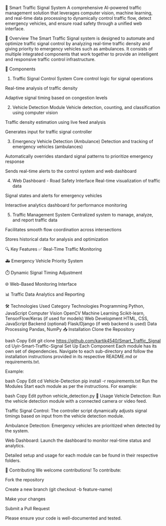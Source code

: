 🚦 Smart Traffic Signal System
A comprehensive AI-powered traffic management solution that leverages computer vision, machine learning, and real-time data processing to dynamically control traffic flow, detect emergency vehicles, and ensure road safety through a unified web interface.

📌 Overview
The Smart Traffic Signal system is designed to automate and optimize traffic signal control by analyzing real-time traffic density and giving priority to emergency vehicles such as ambulances. It consists of multiple integrated components that work together to provide an intelligent and responsive traffic control infrastructure.

🧩 Components
1. Traffic Signal Control System
Core control logic for signal operations

Real-time analysis of traffic density

Adaptive signal timing based on congestion levels

2. Vehicle Detection Module
Vehicle detection, counting, and classification using computer vision

Traffic density estimation using live feed analysis

Generates input for traffic signal controller

3. Emergency Vehicle Detection (Ambulance)
Detection and tracking of emergency vehicles (ambulances)

Automatically overrides standard signal patterns to prioritize emergency response

Sends real-time alerts to the control system and web dashboard

4. Web Dashboard - Road Safety Interface
Real-time visualization of traffic data

Signal states and alerts for emergency vehicles

Interactive analytics dashboard for performance monitoring

5. Traffic Management System
Centralized system to manage, analyze, and report traffic data

Facilitates smooth flow coordination across intersections

Stores historical data for analysis and optimization

🔍 Key Features
✅ Real-Time Traffic Monitoring

🚑 Emergency Vehicle Priority System

⏱️ Dynamic Signal Timing Adjustment

🌐 Web-Based Monitoring Interface

📊 Traffic Data Analytics and Reporting

🛠️ Technologies Used
Category	Technologies
Programming	Python, JavaScript
Computer Vision	OpenCV
Machine Learning	Scikit-learn, TensorFlow/Keras (if used for models)
Web Development	HTML, CSS, JavaScript
Backend (optional)	Flask/Django (if web backend is used)
Data Processing	Pandas, NumPy
📥 Installation
Clone the Repository

bash
Copy
Edit
git clone https://github.com/kartik4540/Smart_Traffic_Signal
cd Uyir-Smart-Traffic-Signal
Set Up Each Component Each module has its own set of dependencies. Navigate to each sub-directory and follow the installation instructions provided in its respective README.md or requirements.txt.

Example:

bash
Copy
Edit
cd Vehicle-Detection
pip install -r requirements.txt
Run the Modules Start each module as per the instructions. For example:

bash
Copy
Edit
python vehicle_detection.py
🚀 Usage
Vehicle Detection: Run the vehicle detection module with a connected camera or video feed.

Traffic Signal Control: The controller script dynamically adjusts signal timings based on input from the vehicle detection module.

Ambulance Detection: Emergency vehicles are prioritized when detected by the system.

Web Dashboard: Launch the dashboard to monitor real-time status and analytics.

Detailed setup and usage for each module can be found in their respective folders.

🤝 Contributing
We welcome contributions! To contribute:

Fork the repository

Create a new branch (git checkout -b feature-name)

Make your changes

Submit a Pull Request

Please ensure your code is well-documented and tested.
